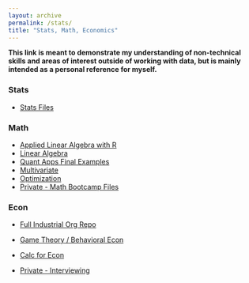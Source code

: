 ```yaml
---
layout: archive
permalink: /stats/
title: "Stats, Math, Economics"
---
```


**This link is meant to demonstrate my understanding of non-technical skills and areas of interest outside of working with data, but is mainly intended as a personal reference for myself.**


### Stats
- [Stats Files](https://github.com/SamMusch/R/tree/master/Statistics)

### Math
- [Applied Linear Algebra with R](https://github.com/SamMusch/R/blob/master/Projects/Linear%20Algebra%20(Economics%20Problem).md)
- [Linear Algebra](https://github.com/SamMusch/Industrial-Organization/blob/master/Math%20Notes/Linear%20Algebra%20Notes.pdf)
- [Quant Apps Final Examples](https://github.com/SamMusch/Industrial-Organization/blob/master/Math%20Notes/Quant%20Apps%20Final%20Examples.pdf)
- [Multivariate](https://github.com/SamMusch/Industrial-Organization/blob/master/Math%20Notes/Multivariate%20Calculus%20Notes.pdf)
- [Optimization](https://github.com/SamMusch/Industrial-Organization/blob/master/Math%20Notes/Optimization%20Notes.pdf)
- [Private - Math Bootcamp Files](https://github.com/SamMusch/Private-Repo/tree/master/Math%20Bootcamp)


### Econ
- [Full Industrial Org Repo](https://github.com/SamMusch/Industrial-Organization)
- [Game Theory / Behavioral Econ](https://github.com/SamMusch/Industrial-Organization/tree/master/Game%20Theory-%20Behavioral%20Economics)
- [Calc for Econ](https://github.com/SamMusch/Industrial-Organization/blob/master/Math%20Notes/Calculus%20for%20Econ.pdf)



- [Private - Interviewing](https://github.com/SamMusch/Private-Repo/tree/master/Interviews)
